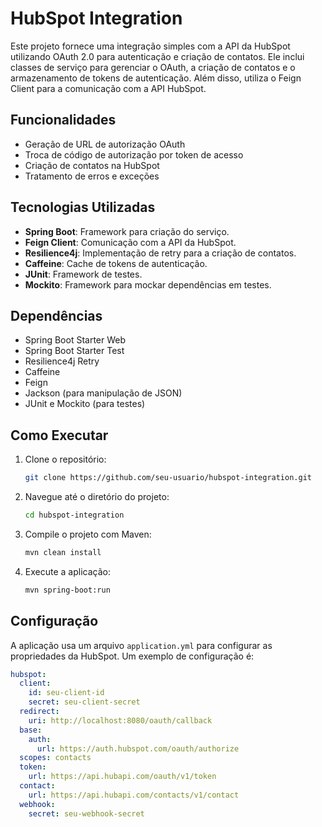 # HubSpot Integration

Este projeto fornece uma integração simples com a API da HubSpot utilizando OAuth 2.0 para autenticação e criação de contatos. Ele inclui classes de serviço para gerenciar o OAuth, a criação de contatos e o armazenamento de tokens de autenticação. Além disso, utiliza o Feign Client para a comunicação com a API HubSpot.

## Funcionalidades

- Geração de URL de autorização OAuth
- Troca de código de autorização por token de acesso
- Criação de contatos na HubSpot
- Tratamento de erros e exceções

## Tecnologias Utilizadas

- **Spring Boot**: Framework para criação do serviço.
- **Feign Client**: Comunicação com a API da HubSpot.
- **Resilience4j**: Implementação de retry para a criação de contatos.
- **Caffeine**: Cache de tokens de autenticação.
- **JUnit**: Framework de testes.
- **Mockito**: Framework para mockar dependências em testes.

## Dependências

- Spring Boot Starter Web
- Spring Boot Starter Test
- Resilience4j Retry
- Caffeine
- Feign
- Jackson (para manipulação de JSON)
- JUnit e Mockito (para testes)

## Como Executar

1. Clone o repositório:
    ```bash
    git clone https://github.com/seu-usuario/hubspot-integration.git
    ```

2. Navegue até o diretório do projeto:
    ```bash
    cd hubspot-integration
    ```

3. Compile o projeto com Maven:
    ```bash
    mvn clean install
    ```

4. Execute a aplicação:
    ```bash
    mvn spring-boot:run
    ```

## Configuração

A aplicação usa um arquivo `application.yml` para configurar as propriedades da HubSpot. Um exemplo de configuração é:

```yaml
hubspot:
  client:
    id: seu-client-id
    secret: seu-client-secret
  redirect:
    uri: http://localhost:8080/oauth/callback
  base:
    auth:
      url: https://auth.hubspot.com/oauth/authorize
  scopes: contacts
  token:
    url: https://api.hubapi.com/oauth/v1/token
  contact:
    url: https://api.hubapi.com/contacts/v1/contact
  webhook:
    secret: seu-webhook-secret
